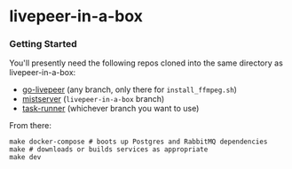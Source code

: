 # livepeer-in-a-box

### Getting Started

You'll presently need the following repos cloned into the same directory as livepeer-in-a-box:

-   [go-livepeer](https://github.com/livepeer/go-livepeer) (any branch, only there for `install_ffmpeg.sh`)
-   [mistserver](https://github.com/livepeer/go-livepeer) (`livepeer-in-a-box` branch)
-   [task-runner](https://github.com/livepeer/task-runner) (whichever branch you want to use)

From there:

```
make docker-compose # boots up Postgres and RabbitMQ dependencies
make # downloads or builds services as appropriate
make dev
```
